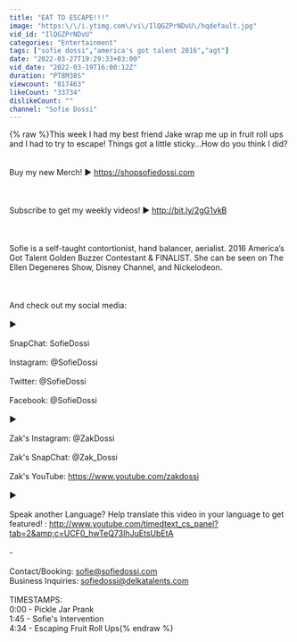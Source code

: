 ```yaml
---
title: "EAT TO ESCAPE!!!"
image: "https:\/\/i.ytimg.com\/vi\/IlQGZPrNDvU\/hqdefault.jpg"
vid_id: "IlQGZPrNDvU"
categories: "Entertainment"
tags: ["sofie dossi","america's got talent 2016","agt"]
date: "2022-03-27T19:29:33+03:00"
vid_date: "2022-03-19T16:00:12Z"
duration: "PT8M38S"
viewcount: "817463"
likeCount: "33734"
dislikeCount: ""
channel: "Sofie Dossi"
---
```

{% raw %}This week I had my best friend Jake wrap me up in fruit roll ups and I had to try to escape! Things got a little sticky...How do you think I did?<br /><br /><br />Buy my new Merch! ► <a rel="nofollow" target="blank" href="https://shopsofiedossi.com">https://shopsofiedossi.com</a><br /><br /><br /><br />Subscribe to get my weekly videos! ► <a rel="nofollow" target="blank" href="http://bit.ly/2gG1vkB">http://bit.ly/2gG1vkB</a><br /><br /><br /><br />Sofie is a self-taught contortionist, hand balancer, aerialist. 2016 America’s Got Talent Golden Buzzer Contestant &amp; FINALIST. She can be seen on The Ellen Degeneres Show, Disney Channel, and Nickelodeon.<br /><br /><br /><br />And check out my social media:<br /><br />►<br /><br />SnapChat: SofieDossi<br /><br />Instagram: @SofieDossi<br /><br />Twitter: @SofieDossi<br /><br />Facebook: @SofieDossi<br /><br />►<br /><br />Zak's Instagram: @ZakDossi<br /><br />Zak's SnapChat: @Zak_Dossi<br /><br />Zak's YouTube: <a rel="nofollow" target="blank" href="https://www.youtube.com/zakdossi">https://www.youtube.com/zakdossi</a><br /><br />►<br /><br />Speak another Language? Help translate this video in your language to get featured! : <a rel="nofollow" target="blank" href="http://www.youtube.com/timedtext_cs_panel?tab=2&amp;c=UCF0_hwTeQ73IhJuEtsUbEtA">http://www.youtube.com/timedtext_cs_panel?tab=2&amp;c=UCF0_hwTeQ73IhJuEtsUbEtA</a><br /><br />-<br /><br />Contact/Booking: sofie@sofiedossi.com<br />Business Inquiries: sofiedossi@delkatalents.com<br /><br />TIMESTAMPS:<br />0:00 - Pickle Jar Prank<br />1:45 - Sofie's Intervention<br />4:34 - Escaping Fruit Roll Ups{% endraw %}
